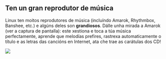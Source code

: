 <?php require("../../entete.php"); ?> <?php require("../../base.php"); ?>

<div id="corps">

<h2>Ten un gran reprodutor de música</h2>

<p>Linux ten moitos reprodutores de música (incluíndo Amarok, Rhythmbox, Banshee, etc.) e algúns deles son  <b>grandiosos</b>. Dálle unha mirada a Amarok (ver a captura de pantalla): este xestiona e toca a túa música perfectamente, aprende que melodías prefires, rastrexa automaticamente o título e as letras das cancións en Internet, ata che trae as carátulas dos CD!</p>

<img src="Images/amarok.png" />

</div>


